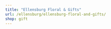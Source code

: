 ```yaml
---
title: "Ellensburg Floral & Gifts"
url: /ellensburg/ellensburg-floral-and-gifts/
shop: gift
---
```

